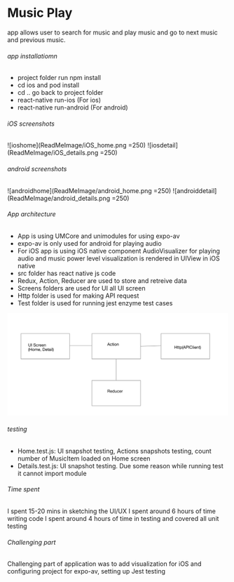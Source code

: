 # Music Play
app allows user to search for music and play music and go to next music and previous music.
###### app installatiomn
  - project folder run npm install
  - cd ios and pod install
  - cd .. go back to project folder
  - react-native run-ios (For ios)
  - react-native run-android (For android)

###### iOS screenshots
![ioshome](ReadMeImage/iOS_home.png =250)    ![iosdetail](ReadMeImage/iOS_details.png =250)

###### android screenshots
![androidhome](ReadMeImage/android_home.png =250)    ![androiddetail](ReadMeImage/android_details.png =250)

###### App architecture
- App is using UMCore and unimodules for using expo-av
- expo-av is only used for android for playing audio
- For iOS app is using iOS native component AudioVisualizer for playing audio and music power level visualization is rendered in UIView in iOS native 
- src folder has react native js code
- Redux, Action, Reducer are used to store and retreive data
- Screens folders are used for UI all UI screen
- Http folder is used for making API request
- Test folder is used for running jest enzyme test cases

![Architecture](ReadMeImage/architecture.png)



###### testing
- Home.test.js: UI snapshot testing, Actions snapshots testing, count number of MusicItem loaded on Home screen
- Details.test.js: UI snapshot testing. Due some reason while running test it cannot import module


###### Time spent
I spent 15-20 mins in sketching the UI/UX
I spent around 6 hours of time writing code
I spent around 4 hours of time in testing and covered all unit testing

###### Challenging part
Challenging part of application was to add visualization for iOS and configuring project for expo-av, setting up Jest testing



